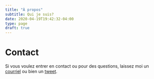 ```yaml
---
title: "À propos"
subtitle: Qui je suis?
date: 2020-04-19T19:42:32-04:00
type: page
draft: true
---
```


<p class="about-text">
<!--<span class="fa fa-briefcase fa-lg about-icon"></span>-->
<span class="fa fa-briefcase about-icon"></span>
<!--J'ai des projects et beaucoup de projects et beaucoup de projets et beaucoup de projets et beaucoup de projets et beaucoup de projects et plein de projects J'ai des projects et beaucoup de projects et beaucoup de projets et beaucoup de projets et beaucoup de projets et beaucoup de projects et plein de projects blablabla blablabla blablabla blablabla blablabla blablabla blablabla blablabla blablabla blablabla blablabla blablabla blablabla blablabla blablabla </p>-->
</p>

<p class="about-text">
<!--<span class="fa fa-graduation-cap fa-lg about-icon"></span>-->
<span class="fa fa-graduation-cap about-icon"></span>

</p>

<p class="about-text">
<!--<span class="fa fa-pencil-square-o fa-lg about-icon"></span>-->
<span class="fa fa-pencil-square-o about-icon"></span>
<!--J'ai des projects et beaucoup de projects et beaucoup de projets et beaucoup de projets et beaucoup de projets et beaucoup de projects et plein de projects J'ai des projects et beaucoup de projects et beaucoup de projets et beaucoup de projets et beaucoup de projets et beaucoup de projects et plein de projects blablabla blablabla blablabla blablabla blablabla blablabla blablabla blablabla blablabla blablabla blablabla blablabla blablabla blablabla blablabla </p>-->
</p>

<p class="about-text">
<!--<span class="fa fa-file-text fa-lg about-icon"></span>-->
<!--<span class="fa fa-file-text-o fa-lg about-icon"></span>-->
<span class="fa fa-file-text-o about-icon"></span>
<!--J'ai des projects et beaucoup de projects et beaucoup de projets et beaucoup de projets et beaucoup de projets et beaucoup de projects et plein de projects J'ai des projects et beaucoup de projects et beaucoup de projets et beaucoup de projets et beaucoup de projets et beaucoup de projects et plein de projects blablabla blablabla blablabla blablabla blablabla blablabla blablabla blablabla blablabla blablabla blablabla blablabla blablabla blablabla blablabla
check my projet pour mieux comprendre ma progression dans le monde de la cybersécurité </p>-->
</p>


# Contact
Si vous voulez entrer en contact ou pour des questions, laissez moi un [courriel](hackingnetwalker@gmail.com)
ou bien un [tweet](https://www.twitter.com).

<!-- ![Test Image 3](./business-suitcase3.png) -->
<!-- ![name](path) -->
<!-- <img src="img/business-suitcase3.png"> -->

<!--![](file:///C:\Hugo\MySite\public\img\path.jpg) -->